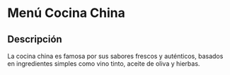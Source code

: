 # Menú Cocina China

## Descripción
La cocina china es famosa por sus sabores frescos y auténticos, basados en ingredientes simples como vino tinto, aceite de oliva y hierbas.